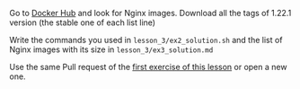 Go to [Docker Hub](https://hub.docker.com/) and look for Nginx images.
Download all the tags of 1.22.1 version (the stable one of each list line)

Write the commands you used in `lesson_3/ex2_solution.sh` and the list of Nginx images
with its size in `lesson_3/ex3_solution.md`

Use the same Pull request of the [first exercise of this lesson](./ex1_PG.md) or 
open a new one.